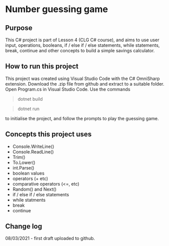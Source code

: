 # Number guessing game
## Purpose
This C# project is part of Lesson 4 (CLG C# course), and aims to use user input, operations, booleans, if / else if / else statements, while statements, break, continue and other concepts to build a simple savings calculator.

## How to run this project
This project was created using Visual Studio Code with the C# OmniSharp extension. Download the .zip file from github and extract to a suitable folder. Open Program.cs in Visual Studio Code. Use the commands

> dotnet build

> dotnet run

to initialise the project, and follow the prompts to play the guessing game.

## Concepts this project uses
- Console.WriteLine()
- Console.ReadLine()
- Trim()
- To.Lower()
- int.Parse()
- boolean values
- operators (+ etc)
- comparative operators (<=, etc)
- Random() and Next()
- if / else if / else statements
- while statments
- break
- continue

## Change log
08/03/2021 - first draft uploaded to github.
